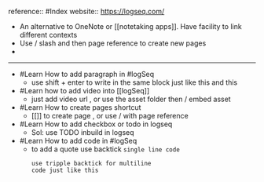 reference:: #Index 
website:: https://logseq.com/

- An alternative to OneNote or [[notetaking apps]]. Have facility to link different contexts
- Use / slash and then page reference to create new pages
-
- ---
- #Learn How to add paragraph in #logSeq
	- use shift + enter to write in the same block
	  just like this 
	  and this
- #Learn how to add video into [[logSeq]]
	- just add video url , or use the asset folder then / embed asset
- #Learn How to create pages shortcut
	- [[]] to create page , or use / with page reference
- #Learn How to add checkbox or todo in logseq
	- Sol: use TODO inbuild in logseq
- #Learn How to add code in #logSeq
	- to add a quote use backtick `single line code`
	  ```
	  use tripple backtick for multiline
	  code just like this
	  ```